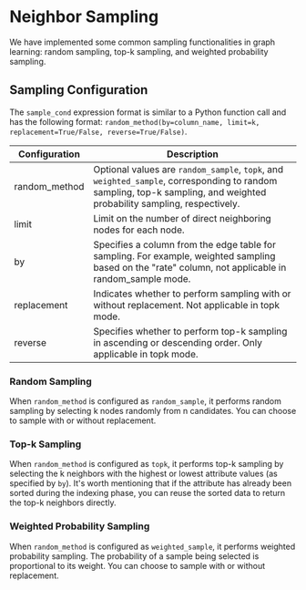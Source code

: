 # Neighbor Sampling

We have implemented some common sampling functionalities in graph learning: random sampling, top-k sampling, and weighted probability sampling.

## Sampling Configuration

The `sample_cond` expression format is similar to a Python function call and has the following format:
`random_method(by=column_name, limit=k, replacement=True/False, reverse=True/False)`.

| Configuration   | Description                                                               |
| --------------- | ------------------------------------------------------------------------- |
| random_method   | Optional values are `random_sample`, `topk`, and `weighted_sample`, corresponding to random sampling, top-k sampling, and weighted probability sampling, respectively. |
| limit           | Limit on the number of direct neighboring nodes for each node.           |
| by              | Specifies a column from the edge table for sampling. For example, weighted sampling based on the "rate" column, not applicable in random_sample mode. |
| replacement     | Indicates whether to perform sampling with or without replacement. Not applicable in topk mode. |
| reverse         | Specifies whether to perform top-k sampling in ascending or descending order. Only applicable in topk mode. |

### Random Sampling
When `random_method` is configured as `random_sample`, it performs random sampling by selecting k nodes randomly from n candidates. You can choose to sample with or without replacement.

### Top-k Sampling
When `random_method` is configured as `topk`, it performs top-k sampling by selecting the k neighbors with the highest or lowest attribute values (as specified by `by`).
It's worth mentioning that if the attribute has already been sorted during the indexing phase, you can reuse the sorted data to return the top-k neighbors directly.

### Weighted Probability Sampling
When `random_method` is configured as `weighted_sample`, it performs weighted probability sampling. The probability of a sample being selected is proportional to its weight. You can choose to sample with or without replacement.